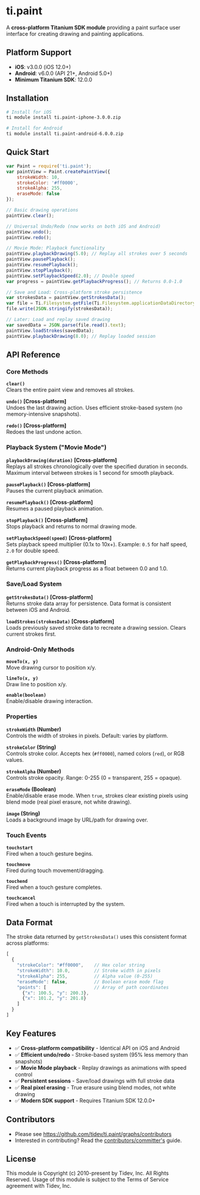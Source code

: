 ti.paint
=======

A **cross-platform Titanium SDK module** providing a paint surface user interface for creating drawing and painting applications.

## Platform Support

- **iOS**: v3.0.0 (iOS 12.0+)
- **Android**: v6.0.0 (API 21+, Android 5.0+)
- **Minimum Titanium SDK**: 12.0.0

## Installation

```bash
# Install for iOS
ti module install ti.paint-iphone-3.0.0.zip

# Install for Android  
ti module install ti.paint-android-6.0.0.zip
```

## Quick Start
```javascript
var Paint = require('ti.paint');
var paintView = Paint.createPaintView({
    strokeWidth: 10,
    strokeColor: '#ff0000',
    strokeAlpha: 255,
    eraseMode: false
});

// Basic drawing operations
paintView.clear();

// Universal Undo/Redo (now works on both iOS and Android)
paintView.undo();
paintView.redo();

// Movie Mode: Playback functionality
paintView.playbackDrawing(5.0); // Replay all strokes over 5 seconds
paintView.pausePlayback();
paintView.resumePlayback();
paintView.stopPlayback();
paintView.setPlaybackSpeed(2.0); // Double speed
var progress = paintView.getPlaybackProgress(); // Returns 0.0-1.0

// Save and Load: Cross-platform stroke persistence
var strokesData = paintView.getStrokesData();
var file = Ti.Filesystem.getFile(Ti.Filesystem.applicationDataDirectory, 'drawing.json');
file.write(JSON.stringify(strokesData));

// Later: Load and replay saved drawing
var savedData = JSON.parse(file.read().text);
paintView.loadStrokes(savedData);
paintView.playbackDrawing(8.0); // Replay loaded session
```

## API Reference

### Core Methods

**`clear()`**  
Clears the entire paint view and removes all strokes.

**`undo()` [Cross-platform]**  
Undoes the last drawing action. Uses efficient stroke-based system (no memory-intensive snapshots).

**`redo()` [Cross-platform]**  
Redoes the last undone action.

### Playback System ("Movie Mode")

**`playbackDrawing(duration)` [Cross-platform]**  
Replays all strokes chronologically over the specified duration in seconds. Maximum interval between strokes is 1 second for smooth playback.

**`pausePlayback()` [Cross-platform]**  
Pauses the current playback animation.

**`resumePlayback()` [Cross-platform]**  
Resumes a paused playback animation.

**`stopPlayback()` [Cross-platform]**  
Stops playback and returns to normal drawing mode.

**`setPlaybackSpeed(speed)` [Cross-platform]**  
Sets playback speed multiplier (0.1x to 10x+). Example: `0.5` for half speed, `2.0` for double speed.

**`getPlaybackProgress()` [Cross-platform]**  
Returns current playback progress as a float between 0.0 and 1.0.

### Save/Load System

**`getStrokesData()` [Cross-platform]**  
Returns stroke data array for persistence. Data format is consistent between iOS and Android.

**`loadStrokes(strokesData)` [Cross-platform]**  
Loads previously saved stroke data to recreate a drawing session. Clears current strokes first.

### Android-Only Methods

**`moveTo(x, y)`**  
Move drawing cursor to position x/y.

**`lineTo(x, y)`**  
Draw line to position x/y.

**`enable(boolean)`**  
Enable/disable drawing interaction.


### Properties

**`strokeWidth` (Number)**  
Controls the width of strokes in pixels. Default: varies by platform.

**`strokeColor` (String)**  
Controls stroke color. Accepts hex (`#ff0000`), named colors (`red`), or RGB values.

**`strokeAlpha` (Number)**  
Controls stroke opacity. Range: 0-255 (0 = transparent, 255 = opaque).

**`eraseMode` (Boolean)**  
Enable/disable erase mode. When `true`, strokes clear existing pixels using blend mode (real pixel erasure, not white drawing).

**`image` (String)**  
Loads a background image by URL/path for drawing over.

### Touch Events

**`touchstart`**  
Fired when a touch gesture begins.

**`touchmove`**  
Fired during touch movement/dragging.

**`touchend`**  
Fired when a touch gesture completes.

**`touchcancel`**  
Fired when a touch is interrupted by the system.

## Data Format

The stroke data returned by `getStrokesData()` uses this consistent format across platforms:

```javascript
[
  {
    "strokeColor": "#ff0000",    // Hex color string
    "strokeWidth": 10.0,         // Stroke width in pixels
    "strokeAlpha": 255,          // Alpha value (0-255)
    "eraseMode": false,          // Boolean erase mode flag
    "points": [                  // Array of path coordinates
      {"x": 100.5, "y": 200.3},
      {"x": 101.2, "y": 201.8}
    ]
  }
]
```

## Key Features

- ✅ **Cross-platform compatibility** - Identical API on iOS and Android
- ✅ **Efficient undo/redo** - Stroke-based system (95% less memory than snapshots)
- ✅ **Movie Mode playback** - Replay drawings as animations with speed control
- ✅ **Persistent sessions** - Save/load drawings with full stroke data
- ✅ **Real pixel erasing** - True erasure using blend modes, not white drawing
- ✅ **Modern SDK support** - Requires Titanium SDK 12.0.0+

## Contributors

* Please see https://github.com/tidev/ti.paint/graphs/contributors
* Interested in contributing? Read the [contributors/committer's](https://github.com/tidev/organization-docs/blob/main/BECOMING_A_COMMITTER.md) guide.

## License

This module is Copyright (c) 2010-present by Tidev, Inc. All Rights Reserved. Usage of this module is subject to the Terms of Service agreement with Tidev, Inc.
